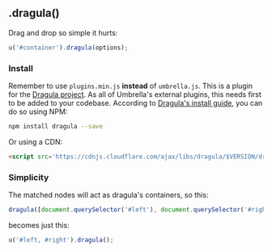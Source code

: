 ## .dragula()

Drag and drop so simple it hurts:

```js
u('#container').dragula(options);
```


### Install

Remember to use `plugins.min.js` **instead** of `umbrella.js`. This is a plugin for the [Dragula project](https://github.com/bevacqua/dragula). As all of Umbrella's external plugins, this needs first to be added to your codebase. According to [Dragula's install guide](https://github.com/bevacqua/dragula#install), you can do so using NPM:

```bash
npm install dragula --save
```

Or using a CDN:

```html
<script src='https://cdnjs.cloudflare.com/ajax/libs/dragula/$VERSION/dragula.min.js'></script>
```


### Simplicity

The matched nodes will act as dragula's containers, so this:

```js
dragula([document.querySelector('#left'), document.querySelector('#right')]);
```

becomes just this:

```js
u('#left, #right').dragula();
```
